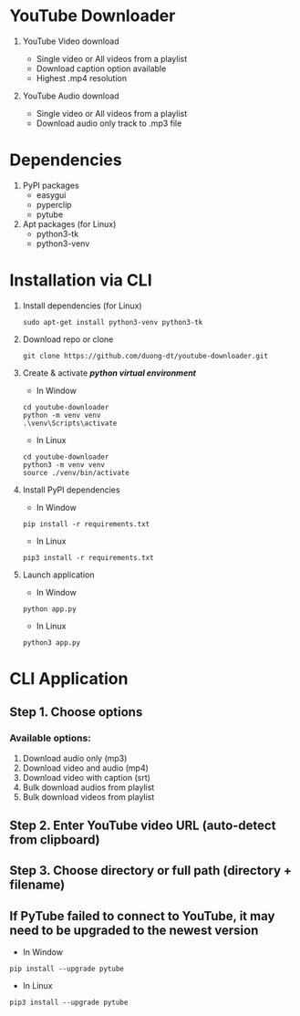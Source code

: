 # YouTube Downloader

1. YouTube Video download
   * Single video or All videos from a playlist
   * Download caption option available
   * Highest .mp4 resolution

2. YouTube Audio download
   * Single video or All videos from a playlist
   * Download audio only track to .mp3 file

# Dependencies
1. PyPI packages
   * easygui
   * pyperclip
   * pytube
2. Apt packages (for Linux)
   * python3-tk
   * python3-venv

# Installation via CLI
1. Install dependencies (for Linux)
   ```commandline
   sudo apt-get install python3-venv python3-tk
   ```
   
2. Download repo or clone
    ```commandline
    git clone https://github.com/duong-dt/youtube-downloader.git
    ```

3. Create & activate _**python virtual environment**_
   * In Window
    ```commandline
    cd youtube-downloader
    python -m venv venv
   .\venv\Scripts\activate
    ```
    * In Linux
    ```commandline
    cd youtube-downloader
    python3 -m venv venv
    source ./venv/bin/activate
    ```

4. Install PyPI dependencies
   * In Window
    ```commandline
    pip install -r requirements.txt
    ```
   
   * In Linux
   ```commandline
   pip3 install -r requirements.txt
   ```

5. Launch application
   * In Window
   ```commandline
   python app.py
   ```
   
   * In Linux
   ```commandline
   python3 app.py
   ```

# CLI Application

## Step 1. Choose options

### Available options:

1. Download audio only (mp3)
2. Download video and audio (mp4)
3. Download video with caption (srt)
4. Bulk download audios from playlist
5. Bulk download videos from playlist

## Step 2. Enter YouTube video URL (auto-detect from clipboard)

## Step 3. Choose directory or full path (directory + filename)

## If PyTube failed to connect to YouTube, it may need to be upgraded to the newest version
   * In Window
   ```commandline
   pip install --upgrade pytube
   ```

   * In Linux
   ```commandline
   pip3 install --upgrade pytube
   ```
